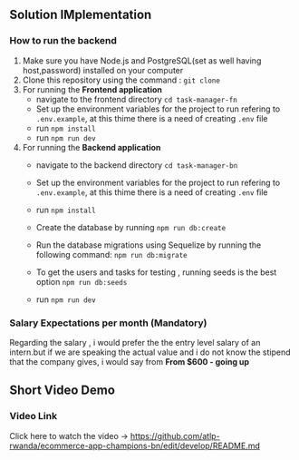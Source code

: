 ## Solution IMplementation

### How to run the backend

1. Make sure you have Node.js and PostgreSQL(set as well having host,password) installed on your computer
2. Clone this repository using the command : `git clone`
3. For running the **Frontend application** 
    - navigate to the frontend directory `cd task-manager-fn`
    - Set up the environment variables for the project to run refering to `.env.example`, at this thime there is a need of creating `.env` file 
    - run `npm install`
    - run `npm run dev`
4. For running the **Backend application**
    - navigate to the backend directory `cd task-manager-bn`
    - Set up the environment variables for the project to run refering to `.env.example`, at this thime there is a need of creating `.env` file
    - run `npm install` 
    - Create the database by running `npm run db:create`
    - Run the database migrations using Sequelize by running the following command: `npm run db:migrate`
    - To get the users and tasks for testing , running seeds is the best option `npm run db:seeds`
    
    - run `npm run dev`

### Salary Expectations per month (Mandatory)
Regarding the salary , i would prefer the the entry level salary of an intern.but if we are speaking the actual value and i do not know the stipend that the company gives, i would say from **From  $600 - going up**

## Short Video Demo

### Video Link
 Click here to watch the video -> https://github.com/atlp-rwanda/ecommerce-app-champions-bn/edit/develop/README.md